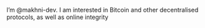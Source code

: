 I’m @makhni-dev.
I am interested in Bitcoin and other decentralised protocols, as well as online integrity
